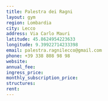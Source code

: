 ```yaml
---
title: Palestra dei Ragni
layout: gym
region: Lombardia
city: Lecco
address: Via Carlo Mauri 
latitude: 45.8624954223633
longitude: 9.39922714233398
email: palestra.ragnilecco@gmail.com
phone: +39 338 808 98 98
website: 
annual_fee: 
ingress_price: 
monthly_subscription_price: 
structures: 
rent: 
---
```


